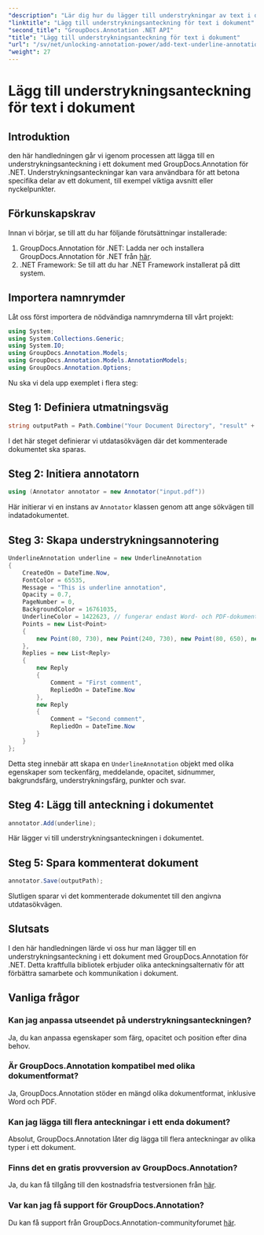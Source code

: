 ```yaml
---
"description": "Lär dig hur du lägger till understrykningar av text i dokument med GroupDocs.Annotation för .NET. Förbättra samarbete och kommunikation utan ansträngning."
"linktitle": "Lägg till understrykningsanteckning för text i dokument"
"second_title": "GroupDocs.Annotation .NET API"
"title": "Lägg till understrykningsanteckning för text i dokument"
"url": "/sv/net/unlocking-annotation-power/add-text-underline-annotation/"
"weight": 27
---
```


# Lägg till understrykningsanteckning för text i dokument

## Introduktion
den här handledningen går vi igenom processen att lägga till en understrykningsanteckning i ett dokument med GroupDocs.Annotation för .NET. Understrykningsanteckningar kan vara användbara för att betona specifika delar av ett dokument, till exempel viktiga avsnitt eller nyckelpunkter.
## Förkunskapskrav
Innan vi börjar, se till att du har följande förutsättningar installerade:
1. GroupDocs.Annotation för .NET: Ladda ner och installera GroupDocs.Annotation för .NET från [här](https://releases.groupdocs.com/annotation/net/).
2. .NET Framework: Se till att du har .NET Framework installerat på ditt system.

## Importera namnrymder
Låt oss först importera de nödvändiga namnrymderna till vårt projekt:
```csharp
using System;
using System.Collections.Generic;
using System.IO;
using GroupDocs.Annotation.Models;
using GroupDocs.Annotation.Models.AnnotationModels;
using GroupDocs.Annotation.Options;
```

Nu ska vi dela upp exemplet i flera steg:
## Steg 1: Definiera utmatningsväg
```csharp
string outputPath = Path.Combine("Your Document Directory", "result" + Path.GetExtension("input.pdf"));
```
I det här steget definierar vi utdatasökvägen där det kommenterade dokumentet ska sparas.
## Steg 2: Initiera annotatorn
```csharp
using (Annotator annotator = new Annotator("input.pdf"))
```
Här initierar vi en instans av `Annotator` klassen genom att ange sökvägen till indatadokumentet.
## Steg 3: Skapa understrykningsannotering
```csharp
UnderlineAnnotation underline = new UnderlineAnnotation
{
    CreatedOn = DateTime.Now,
    FontColor = 65535,
    Message = "This is underline annotation",
    Opacity = 0.7,
    PageNumber = 0,
    BackgroundColor = 16761035,
    UnderlineColor = 1422623, // fungerar endast Word- och PDF-dokument som stöds
    Points = new List<Point>
    {
        new Point(80, 730), new Point(240, 730), new Point(80, 650), new Point(240, 650)
    },
    Replies = new List<Reply>
    {
        new Reply
        {
            Comment = "First comment",
            RepliedOn = DateTime.Now
        },
        new Reply
        {
            Comment = "Second comment",
            RepliedOn = DateTime.Now
        }
    }
};
```
Detta steg innebär att skapa en `UnderlineAnnotation` objekt med olika egenskaper som teckenfärg, meddelande, opacitet, sidnummer, bakgrundsfärg, understrykningsfärg, punkter och svar.
## Steg 4: Lägg till anteckning i dokumentet
```csharp
annotator.Add(underline);
```
Här lägger vi till understrykningsanteckningen i dokumentet.
## Steg 5: Spara kommenterat dokument
```csharp
annotator.Save(outputPath);
```
Slutligen sparar vi det kommenterade dokumentet till den angivna utdatasökvägen.

## Slutsats
I den här handledningen lärde vi oss hur man lägger till en understrykningsanteckning i ett dokument med GroupDocs.Annotation för .NET. Detta kraftfulla bibliotek erbjuder olika anteckningsalternativ för att förbättra samarbete och kommunikation i dokument.
## Vanliga frågor
### Kan jag anpassa utseendet på understrykningsanteckningen?
Ja, du kan anpassa egenskaper som färg, opacitet och position efter dina behov.
### Är GroupDocs.Annotation kompatibel med olika dokumentformat?
Ja, GroupDocs.Annotation stöder en mängd olika dokumentformat, inklusive Word och PDF.
### Kan jag lägga till flera anteckningar i ett enda dokument?
Absolut, GroupDocs.Annotation låter dig lägga till flera anteckningar av olika typer i ett dokument.
### Finns det en gratis provversion av GroupDocs.Annotation?
Ja, du kan få tillgång till den kostnadsfria testversionen från [här](https://releases.groupdocs.com/).
### Var kan jag få support för GroupDocs.Annotation?
Du kan få support från GroupDocs.Annotation-communityforumet [här](https://forum.groupdocs.com/c/annotation/10).